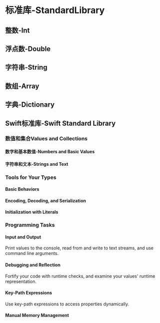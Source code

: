 # 标准库-StandardLibrary
## 整数-Int

## 浮点数-Double

## 字符串-String

## 数组-Array

## 字典-Dictionary

## Swift标准库-Swift Standard Library

### 数值和集合Values and Collections

#### 数字和基本数值-Numbers and Basic Values

#### 字符串和文本-Strings and Text


### Tools for Your Types
#### Basic Behaviors

#### Encoding, Decoding, and Serialization
#### Initialization with Literals


### Programming Tasks
#### Input and Output
Print values to the console, read from and write to text streams, and use command line arguments.
#### Debugging and Reflection
Fortify your code with runtime checks, and examine your values' runtime representation.
#### Key-Path Expressions
Use key-path expressions to access properties dynamically.
#### Manual Memory Management
